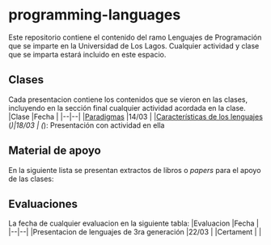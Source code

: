 # programming-languages
Este repositorio contiene el contenido del ramo Lenguajes de Programación que se imparte en la Universidad de Los Lagos. Cualquier actividad y clase que se imparta estará incluido en este espacio.
## Clases
Cada presentacion contiene los contenidos que se vieron en las clases, incluyendo en la sección final cualquier actividad acordada en la clase.
|Clase  |Fecha |
|--|--|
|[Paradigmas](https://drive.google.com/open?id=1Cy_Qh1NQp0Bd3MICATrbR9gr16nzH45uuzov8iE6JQ0) |14/03 |
|[Características de los lenguajes](https://drive.google.com/open?id=1Qd-TpnTqOjXbMPUcaXe8pdV1SWUwG-94XZTj1ENcwdY) (*)|18/03  |
(*): Presentación con actividad en ella
## Material de apoyo
En la siguiente lista se presentan extractos de libros o *papers* para el apoyo de las clases:
## Evaluaciones
La fecha de cualquier evaluacion en la siguiente tabla:
|Evaluacion  |Fecha  |
|--|--|
|Presentacion de lenguajes de 3ra generación   |22/03 |
|Certament |  |


<!--stackedit_data:
eyJoaXN0b3J5IjpbMjc1OTkxMzk0XX0=
-->